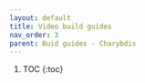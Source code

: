 ```yaml
---
layout: default
title: Video build guides
nav_order: 3
parent: Buid guides - Charybdis
---
```


1. TOC
{:toc}

